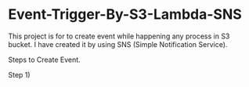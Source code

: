 # Event-Trigger-By-S3-Lambda-SNS

This project is for to create event while happening any process in S3 bucket. I have created it by using SNS (Simple Notification Service).

Steps to Create Event.

Step 1)
